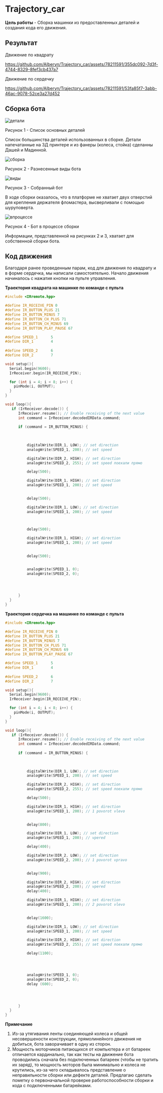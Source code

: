 # Trajectory_car
**Цель работы** - Сборка машинки из предоставленных деталей и создания кода его движения.

## Результат

Движение по квадрату




https://github.com/Alberyn/Trajectory_car/assets/78211591/355dc092-7d3f-4744-8329-8fef3cb437a7




Движение по сердечку

https://github.com/Alberyn/Trajectory_car/assets/78211591/53fa85f7-3abb-46ac-9078-52ce3a27d452

## Сборка бота

![детали](https://github.com/Alberyn/Trajectory_car/assets/78211591/c214ae78-8739-439d-93cf-392cbb5974e4)

Рисунок 1 - Список основных деталей

Список большинства деталей использованных в сборке. Детали напечатанные на 3Д принтере и из фанеры (колеса, стойка) сделанны Дашей и Мадинной.

![сборка](https://github.com/Alberyn/Trajectory_car/assets/78211591/8d62f24e-6bb2-402a-b404-3f5c6bf3df60)

Рисунок 2 - Разнесенные виды бота

![виды](https://github.com/Alberyn/Trajectory_car/assets/78211591/71373b57-95bb-43e8-bcfb-a76229a3c6ff)

Рисунок 3 - Собранный бот

В ходе сборки оказалось, что в платформе не хватает двух отверстий для крепления держателя фломастера, высверливали с помощью шуруповерта.

![впроцессе](https://github.com/Alberyn/Trajectory_car/assets/78211591/5e186ec5-70f4-4716-ae46-81750aa07ca1)

Рисунок 4 - Бот в процессе сборки

Информации, представленной на рисунках 2 и 3, хватает для собственной сборки бота.

## Код движения

Благодаря ранее проведенным парам, код для движения по квадрату и в форме сердечка, мы написали самостоятельно. Начало движения начиналось с нажатия кнопки на пульте управления.

**Траектория квадрата на машинке по команде с пульта**

```c++
#include <IRremote.hpp>

#define IR_RECEIVE_PIN 0
#define IR_BUTTON_PLUS 21
#define IR_BUTTON_MINUS 7
#define IR_BUTTON_CH_PLUS 71
#define IR_BUTTON_CH_MINUS 69
#define IR_BUTTON_PLAY_PAUSE 67

#define SPEED_1      5 
#define DIR_1        4
 
#define SPEED_2      6
#define DIR_2        7

void setup(){
  Serial.begin(9600);
  IrReceiver.begin(IR_RECEIVE_PIN);

  for (int i = 4; i < 8; i++) {     
    pinMode(i, OUTPUT);
  }
}

void loop(){
   if (IrReceiver.decode()) {
      IrReceiver.resume(); // Enable receiving of the next value
      int command = IrReceiver.decodedIRData.command;
      
      if (command = IR_BUTTON_MINUS) {
        
        
        
          digitalWrite(DIR_1, LOW); // set direction
          analogWrite(SPEED_1, 200); // set speed

          digitalWrite(DIR_2, HIGH); // set direction
          analogWrite(SPEED_2, 255); // set speed поехали прямо

          delay(500);

          digitalWrite(DIR_1, HIGH); // set direction
          analogWrite(SPEED_1, 200); // set speed

          
          delay(500);

          digitalWrite(DIR_1, LOW); // set direction
          analogWrite(SPEED_1, 200); // set speed

         

          delay(500);

          digitalWrite(DIR_1, HIGH); // set direction
          analogWrite(SPEED_1, 200); // set speed

       
          delay(500);


          analogWrite(SPEED_1, 0); 
          analogWrite(SPEED_2, 0);  



          
      }
  }
}
```

**Траектория сердечка на машинке по команде с пульта**

```c++
#include <IRremote.hpp>

#define IR_RECEIVE_PIN 0
#define IR_BUTTON_PLUS 21
#define IR_BUTTON_MINUS 7
#define IR_BUTTON_CH_PLUS 71
#define IR_BUTTON_CH_MINUS 69
#define IR_BUTTON_PLAY_PAUSE 67

#define SPEED_1      5 
#define DIR_1        4
 
#define SPEED_2      6
#define DIR_2        7

void setup(){
  Serial.begin(9600);
  IrReceiver.begin(IR_RECEIVE_PIN);

  for (int i = 4; i < 8; i++) {     
    pinMode(i, OUTPUT);
  }
}

void loop(){
   if (IrReceiver.decode()) {
      IrReceiver.resume(); // Enable receiving of the next value
      int command = IrReceiver.decodedIRData.command;
      
      if (command = IR_BUTTON_MINUS) {
        
        
        
          digitalWrite(DIR_1, LOW); // set direction
          analogWrite(SPEED_1, 200); // set speed

          digitalWrite(DIR_2, HIGH); // set direction
          analogWrite(SPEED_2, 255); // set speed поехали прямо

          delay(500);

          digitalWrite(DIR_1, HIGH); // set direction
          analogWrite(SPEED_1, 200); // 1 povorot vlevo

          
          delay(800);

          digitalWrite(DIR_1, LOW); // set direction
          analogWrite(SPEED_1, 200); // vpered

          delay(400);

          digitalWrite(DIR_2, LOW); // set direction
          analogWrite(SPEED_2, 200); // 1 povorot vpravo

       
          delay(900);

          digitalWrite(DIR_2, HIGH); // set direction
          analogWrite(SPEED_2, 200); // vpered
          delay(400);

          digitalWrite(DIR_1, HIGH); // set direction
          analogWrite(SPEED_1, 200); // 2 povorot vlevo

          
          delay(1600);

          digitalWrite(DIR_1, LOW); // set direction
          analogWrite(SPEED_1, 200); // set speed

          digitalWrite(DIR_2, HIGH); // set direction
          analogWrite(SPEED_2, 255); // set speed поехали прямо

          delay(1100);




          analogWrite(SPEED_1, 0); 
          analogWrite(SPEED_2, 0);  
          delay (600);



          
      }
  }
}
```

**Примечание**
1) Из-за утягивания ленты соединяющей колеса и общей несовершености конструкции, прямолинейного движения не добиться, бота заворачивает в одну из сторон.
2) Мощность моторчиков питающихся от компьютера и от батареек отличается кардинально, так как тесты на движение бота проводились сначала  без подключенных батареек (чтобы не тратить их заряд), то мощность моторов была минимально и колеса не крутились, из-за чего складывалось представление о неправильности сборки или дефекте деталей. Предлагаю сделать пометку о первоначальной проверке работоспособности сборки и кода с подключенными батарейками.
